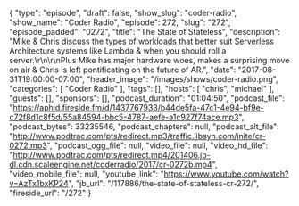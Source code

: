 {
  "type": "episode",
  "draft": false,
  "show_slug": "coder-radio",
  "show_name": "Coder Radio",
  "episode": 272,
  "slug": "272",
  "episode_padded": "0272",
  "title": "The State of Stateless",
  "description": "Mike & Chris discuss the types of workloads that better suit Serverless Architecture systems like Lambda & when you should roll a server.\r\n\r\nPlus Mike has major hardware woes, makes a surprising move on air & Chris is left pontificating on the future of AR.",
  "date": "2017-08-31T19:00:00-07:00",
  "header_image": "/images/shows/coder-radio.png",
  "categories": [
    "Coder Radio"
  ],
  "tags": [],
  "hosts": [
    "chris",
    "michael"
  ],
  "guests": [],
  "sponsors": [],
  "podcast_duration": "01:04:50",
  "podcast_file": "https://aphid.fireside.fm/d/1437767933/b44de5fa-47c1-4e94-bf9e-c72f8d1c8f5d/55a84594-bbc5-4787-aefe-a1c927f74ace.mp3",
  "podcast_bytes": 33235546,
  "podcast_chapters": null,
  "podcast_alt_file": "http://www.podtrac.com/pts/redirect.mp3/traffic.libsyn.com/jnite/cr-0272.mp3",
  "podcast_ogg_file": null,
  "video_file": null,
  "video_hd_file": "http://www.podtrac.com/pts/redirect.mp4/201406.jb-dl.cdn.scaleengine.net/coderradio/2017/cr-0272b.mp4",
  "video_mobile_file": null,
  "youtube_link": "https://www.youtube.com/watch?v=AzTx1bxKP24",
  "jb_url": "/117886/the-state-of-stateless-cr-272/",
  "fireside_url": "/272"
}

